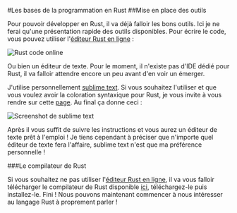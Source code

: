 #Les bases de la programmation en Rust
##Mise en place des outils

Pour pouvoir développer en Rust, il va déjà falloir les bons outils. Ici je ne ferai qu'une présentation rapide des outils disponibles. Pour écrire le code, vous pouvez utiliser l'[éditeur Rust en ligne](https://play.rust-lang.org/) :

![Rust code online](http://blog.guillaume-gomez.fr/blog/play-rust.png)

Ou bien un éditeur de texte. Pour le moment, il n'existe pas d'IDE dédié pour Rust, il va falloir attendre encore un peu avant d'en voir un émerger.

J'utilise personnellement [sublime text](http://www.sublimetext.com/). Si vous souhaitez l'utiliser et que vous voulez avoir la coloration syntaxique pour Rust, je vous invite à vous rendre sur cette [page](https://sublime.wbond.net/installation#st2). Au final ça donne ceci :

![Screenshot de sublime text](http://blog.guillaume-gomez.fr/blog/rust-sublime.png)

Après il vous suffit de suivre les instructions et vous aurez un éditeur de texte prêt à l'emploi ! Je tiens cependant à préciser que n'importe quel éditeur de texte fera l'affaire, sublime text n'est que ma préférence personnelle !

###Le compilateur de Rust

Si vous souhaitez ne pas utiliser l'[éditeur Rust en ligne](https://play.rust-lang.org/), il va vous falloir télécharger le compilateur de Rust disponible [ici](http://www.rust-lang.org/), téléchargez-le puis installez-le. Fini ! Nous pouvons maintenant commencer à nous intéresser au langage Rust à proprement parler !
